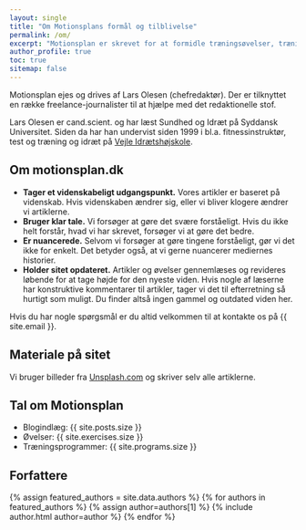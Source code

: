 ```yaml
---
layout: single
title: "Om Motionsplans formål og tilblivelse"
permalink: /om/
excerpt: "Motionsplan er skrevet for at formidle træningsøvelser, træningsprogrammer og viden om træning."
author_profile: true
toc: true
sitemap: false
---
```


Motionsplan ejes og drives af Lars Olesen (chefredaktør). Der er tilknyttet en række freelance-journalister til at hjælpe med det redaktionelle stof.

Lars Olesen er cand.scient. og har læst Sundhed og Idræt på Syddansk Universitet. Siden da har han undervist siden 1999 i bl.a. fitnessinstruktør, test og træning og idræt på [Vejle Idrætshøjskole](https://www.vih.dk/).

## Om motionsplan.dk

- **Tager et videnskabeligt udgangspunkt.** Vores artikler er baseret på videnskab. Hvis videnskaben ændrer sig, eller vi bliver klogere ændrer vi artiklerne.
- **Bruger klar tale.** Vi forsøger at gøre det svære forståeligt. Hvis du ikke helt forstår, hvad vi har skrevet, forsøger vi at gøre det bedre.
- **Er nuancerede.** Selvom vi forsøger at gøre tingene forståeligt, gør vi det ikke for enkelt. Det betyder også, at vi gerne nuancerer mediernes historier.
- **Holder sitet opdateret.** Artikler og øvelser gennemlæses og revideres løbende for at tage højde for den nyeste viden. Hvis nogle af læserne har konstruktive kommentarer til artikler, tager vi det til efterretning så hurtigt som muligt. Du finder altså ingen gammel og outdated viden her.

Hvis du har nogle spørgsmål er du altid velkommen til at kontakte os på {{ site.email }}.

## Materiale på sitet

Vi bruger billeder fra [Unsplash.com](https://unsplash.com/) og skriver selv alle artiklerne.

## Tal om Motionsplan

- Blogindlæg: {{ site.posts.size }}
- Øvelser: {{ site.exercises.size }}
- Træningsprogrammer: {{ site.programs.size }}

## Forfattere

{% assign featured_authors = site.data.authors %}
{% for authors in featured_authors %}
  {% assign author=authors[1] %}
  {% include author.html author=author %}
{% endfor %}
